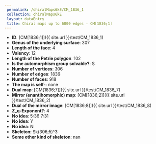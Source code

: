 ```yaml
--- 
 permalink: /chiralMaps6kE/CM_1836_1 
 collection: chiralMaps6kE
 layout: dataEntry
 title: Chiral maps up to 6000 edges - CM[1836;1]
---
```


- **ID**: [CM[1836;1]]({{ site.url }}/test/CM_1836_1)
- **Genus of the underlying surface**: 307
- **Length of the face**: 4
- **Valency**: 12
- **Length of the Petrie polygon**: 102
- **Is the automorphism group solvable?**: S
- **Number of vertices**: 306
- **Number of edges**: 1836
- **Number of faces**: 918
- **The map is self-**: none
- **Dual map**: [CM[1836;7]]({{ site.url }}/test/CM_1836_7)
- **Mirror (enantihomorphic) map**: [CM[1836;2]]({{ site.url }}/test/CM_1836_2)
- **Dual of the mirror image**: [CM[1836;8]]({{ site.url }}/test/CM_1836_8)
- **Z_q-Exponent?**: 4
- **No idea**:  5:36 7:31
- **No idea**: Y
- **No idea**: N
- **Skeleton**: Sk(306;5)^3
- **Some other kind of skeleton**: nan
